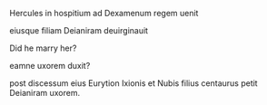 
Hercules in hospitium ad Dexamenum regem uenit


eiusque filiam Deianiram deuirginauit

Did he marry her?

eamne uxorem duxit?


 post discessum eius Eurytion Ixionis et Nubis filius centaurus petit Deianiram uxorem. 





